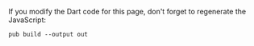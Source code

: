 If you modify the Dart code for this page, don't forget to regenerate the JavaScript:

    pub build --output out
